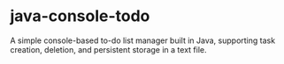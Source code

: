 # java-console-todo
A simple console-based to-do list manager built in Java, supporting task creation, deletion, and persistent storage in a text file.
